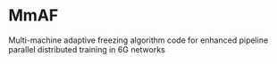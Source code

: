 # MmAF
Multi-machine adaptive freezing algorithm code for enhanced pipeline parallel distributed training in 6G networks
